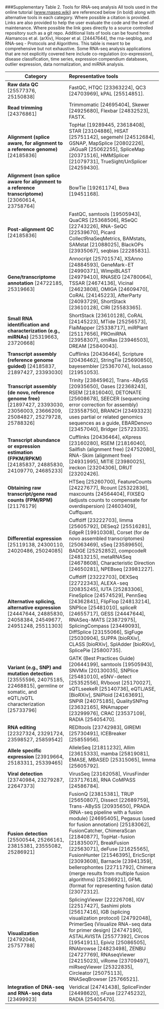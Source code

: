 ###Supplementary Table 2.  Tools for RNA-seq analysis
All tools used in the online tutorial (www.rnaseq.wiki) are referenced below (in bold) along with alternative tools in each category.  Where possible a citation is provided.  Links are also provided to help the user evaluate the code and the level of maintenance.  Where possible the link goes directly to a source controlled repository such as a git repo.  Additional lists of tools can be found here: Alamancos et al. (arXiv), Hooper et al. [24447644], the rna-seqblog, and RNA-seq - Protocols and Algorithms.  This table is meant to be comprehensive but not exhaustive.  Some RNA-seq analysis applications that are not explicitly covered here include co-regulation (co-expression), disease classification, time series, expression compendium databases, outlier expression, data normalization, and miRNA analysis.

| Category | Representative tools |
|----------|:---------------------|
| **Raw data QC** [25577376, 25150838] | FastQC, HTQC [23363224], QC3 [24703969], kPAL [25514851]. |
| **Read trimming** [24376861] | Trimmomatic [24695404], Skewer [24925680], Flexbar [24832523], FASTX. | 
| **Alignment (splice aware, for alignment to a reference genome)** [24185836] | TopHat [19289445, 23618408], STAR [23104886], HISAT [25751142], segemehl [24512684], GSNAP, MapSplice [20802226], JAGuaR [25062255], SpliceMap [20371516], HMMSplicer [21079731], TrueSight/UnSplicer [24259430]. |
| **Alignment (non splice aware for alignment to a reference transcriptome)** [23060614, 23758764] | BowTie [19261174], Bwa [19451168]. |
| **Post-alignment QC** [24185836] | FastQC, samtools [19505943], QuaCRS [25368506], RSeQC [22743226], RNA-SeQC [22539670], Picard CollectRnaSeqMetrics, BAMstats, SAMstat [21088025], BlackOPs [23935067], seqbias [22285831]. |
| **Gene/transcriptome annotation** [24722185, 25319663] | Annocript [25701574], XSAnno [24884593], GeneMark-ET [24990371], WImpiBLAST [24979410], RNASEG [24780064], TSSAR [24674136], Vicinal [24623808], OMIGA [24609470], CoRAL [24145223], AfterParty [24093729], ShortStack [23610128], CIRI [25583365]. |
| **Small RNA identification and characterization (e.g., miRNAs)** [25319663, 23720668] | ShortStack [23610128], CoRAL [24145223], MTide [25256573], FlaiMapper [25338717], miRPlant [25117656], PROmiRNA [23958307], omiRas [23946503], DREAM [25840043]. |
| **Transcript assembly (reference genome guided)** [24185837, 21897427, 23393030] | Cufflinks [20436464], Scripture [20436462], StringTie [25690850], bayesembler [25367074], IsoLasso [21951053]. |
| **Transcript assembly (de novo, reference genome free)** [21897427, 23393030, 23056003, 23666209, 25084827, 25279728, 25788326] | Trinity [23845962], Trans-ABySS [20935650], Oases [22368243], RSEM [21816040], DETONATE [25608678], SEECER (sequencing error correction for assembly) [23558750], BRANCH [23493323] uses partial or related genomics sequences as a guide, EBARDenovo [23457040], Bridger [25723335]. |
| **Transcript abundance or expression estimation (FPKM/RPKM)** [24185837, 24885830, 24109770, 24685233] | Cufflinks [20436464], eXpress [23160280], RSEM [21816040], Sailfish (alignment free) [24752080], RNA-Skim (alignment free) [24931995], MITIE [23980025], ireckon [23204306], DRUT [23202426]. |
| **Obtaining raw transcript/gene read counts (FPM/RPM)** [21176179] | HTSeq [25260700], FeatureCounts [24227677], Rcount [25322836], maxcounts [24564404], FIXSEQ (adjusts counts to compensate for overdispersion) [24603409], Cuffquant. |
| **Differential expression** [25119138, 24300110, 24020486, 25024085] | Cuffdiff [23222703], limma [25605792], DESeq2 [25516281], EdgeR [19910308], Corset (for de novo assembled transcriptomes) [25063469], sSeq [23589650], BADGE [25252852], compcodeR [24813215], metaRNASeq [24678608], Characteristic Direction [24650281], NPEBseq [23981227]. |
| **Alternative splicing, alternative expression** [24447644, 24885830, 24058384, 24549677, 24951248, 25511303] | Cuffdiff [23222703], DEXSeq [22722343], ALEXA-seq [20835245], IUTA [25283306], FineSplice [24574529], PennSeq [24362841], FlipFlop [24813214], SNPlice [25481010], spliceR [24655717], GESS [24447644], RNASeq-MATS [23872975], SplicingCompass [23449093], DiffSplice [23155066], SigFuge [25030904], SUPPA [bioRXiv], CLASS [bioRXiv], SplAdder [bioRXiv], SplicePie [25800735]. |
| **Variant (e.g., SNP) and mutation detection** [23555596, 24075185, 22468815], germline or somatic, and eQTL/sQTL characterization [25733796] | GATK (Best Practices Guide) [20644199], samtools [19505943], SNVMix [20130035], SNPlice [25481010], eSNV-detect [25352556], RVboost [25170027], sQTLseekeR [25140736], eQTL/ASE,  [BioRXiv], SNiPloid [24163691], SNPiR [24075185], QualitySNPng [23632165], RNAmapper [23299976], CRAC [23537109], RADIA [25405470]. |
| **RNA editing** [22327324, 23291724, 23598527, 25859542] | REDItools [23742983], GIREMI [25730491], ICEBreaker [25855956]. |
| **Allele specific expression** [23919664, 25183311, 25339465] | AlleleSeq [21811232], Allim [23615333], mamba [25819081], EMASE, MBASED [25315065], limma [25605792].
| **Viral detection** [23740984, 23279287, 22647373] | VirusSeq [23162058], VirusFinder [23717618], RNA CoMPASS [24586784]. | 
| **Fusion detection** [25500544, 25266161, 23815381, 23555082, 25286921] | FusionQ [23815381], TRUP [25650807], Dissect [22689759], Trans-ABySS [20935650], PRADA (RNA-seq pipeline with a fusion module) [24695405], Pegasus (used for fusion annotation) [25183062], FusionCatcher, ChimeraScan [21840877], TopHat-fusion [21835007], BreakFusion [22563071], deFuse [21625565], FusionHunter [21546395], EricScript [23093608], Barnacle [23941359], bellerophontes [22711792], Chimera (merge results from multiple fusion algorithms) [25286921], GFML (format for representing fusion data) [23072312]. | 
| **Visualization** [24792048, 25757788] | SplicingViewer [22226708], IGV [22517427], Sashimi plots [25617416], IGB (splicing visualization protocol) [24792048], PrimerSeq (Visualize RNA-seq data for primer design) [24747190], ASTALAVISTA [25577392], Circos [19541911], Epiviz [25086505], RNAbrowse [24823498], ZENBU [24727769], RNAseqViewer [24215023], viRome [23709497], miRseqViewer [25322835], Circleator [25075113], RNASeqBrowser [25766521]. |
| **Integration of DNA-seq and RNA-seq data** [23499923] | Veridical [24741438], SpliceFinder [24498620], nFuse [22745232], RADIA [25405470]. |





